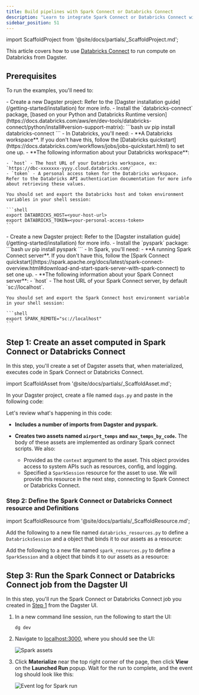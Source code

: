```yaml
---
title: Build pipelines with Spark Connect or Databricks Connect
description: "Learn to integrate Spark Connect or Databricks Connect with Dagster to launch external compute from Dagster assets."
sidebar_position: 51
---
```


import ScaffoldProject from '@site/docs/partials/\_ScaffoldProject.md';

This article covers how to use [Databricks Connect](https://docs.databricks.com/aws/en/dev-tools/databricks-connect/python) to run compute on Databricks from Dagster.


## Prerequisites

To run the examples, you'll need to:

<Tabs groupId="platform">
<TabItem value="Databricks Connect" label="Databricks Connect">
- Create a new Dagster project:
  <ScaffoldProject />
  Refer to the [Dagster installation guide](/getting-started/installation) for more info.
- Install the `databricks-connect` package, [based on your Python and Databricks Runtime version](https://docs.databricks.com/aws/en/dev-tools/databricks-connect/python/install#version-support-matrix):
  ```bash
  uv pip install databricks-connect
  ```
- In Databricks, you'll need:
  - **A Databricks workspace**. If you don't have this, follow the [Databricks quickstart](https://docs.databricks.com/workflows/jobs/jobs-quickstart.html) to set one up.
  - **The following information about your Databricks workspace**:

    - `host` - The host URL of your Databricks workspace, ex: `https://dbc-xxxxxxx-yyyy.cloud.databricks.com/`
    - `token` - A personal access token for the Databricks workspace. Refer to the Databricks API authentication documentation for more info about retrieving these values.

    You should set and export the Databricks host and token environment variables in your shell session:

    ```shell
    export DATABRICKS_HOST=<your-host-url>
    export DATABRICKS_TOKEN=<your-personal-access-token>
    ```
</TabItem>
<TabItem value="Spark Connect" label="Spark Connect">
- Create a new Dagster project:
  <ScaffoldProject />
  Refer to the [Dagster installation guide](/getting-started/installation) for more info.
- Install the `pyspark` package:
  ```bash
  uv pip install pyspark
  ```
- In Spark, you'll need:
  - **A running Spark Connect server**. If you don't have this, follow the [Spark Connect quickstart](https://spark.apache.org/docs/latest/spark-connect-overview.html#download-and-start-spark-server-with-spark-connect) to set one up.
  - **The following information about your Spark Connect server**:
    - `host` - The host URL of your Spark Connect server, by default `sc://localhost`.

    You should set and export the Spark Connect host environment variable in your shell session:

    ```shell
    export SPARK_REMOTE="sc://localhost"
    ```
</TabItem>
</Tabs>


## Step 1: Create an asset computed in Spark Connect or Databricks Connect

In this step, you'll create a set of Dagster assets that, when materialized, executes code in Spark Connect or Databricks Connect.

import ScaffoldAsset from '@site/docs/partials/\_ScaffoldAsset.md';

<ScaffoldAsset />

In your Dagster project, create a file named `dags.py` and paste in the following code:

<CodeExample path="docs_snippets/docs_snippets/guides/tutorials/spark_connect/spark_assets.py" title="src/<project_name>/spark_assets.py" />


Let's review what's happening in this code:

- **Includes a number of imports from Dagster and pyspark.**

- **Creates two assets named `airport_temps` and `max_temps_by_code`.** The body of these assets are implemented as ordinary Spark connect scripts. We also:

  - Provided <PyObject section="execution" module="dagster" object="AssetExecutionContext" /> as the `context` argument to the asset. This object provides access to system APIs such as resources, config, and logging.
  - Specified a `SparkSession` resource for the asset to use. We will provide this resource in the next step, connecting to Spark Connect or Databricks Connect.

### Step 2: Define the Spark Connect or Databricks Connect resource and Definitions

import ScaffoldResource from '@site/docs/partials/\_ScaffoldResource.md';

<ScaffoldResource />

<Tabs groupId="platform">
<TabItem value="Databricks Connect" label="Databricks Connect">

Add the following to a new file named `databricks_resources.py` to define a `DatabricksSession` and a <PyObject section="definitions" module="dagster" object="Definitions" /> object that binds it to our assets as a resource:


<CodeExample path="docs_snippets/docs_snippets/guides/tutorials/spark_connect/databricks_resources.py" title="src/<project_name>/databricks_resources.py"/>

</TabItem>
<TabItem value="Spark Connect" label="Spark Connect">

Add the following to a new file named `spark_resources.py` to define a `SparkSession` and a <PyObject section="definitions" module="dagster" object="Definitions" /> object that binds it to our assets as a resource:


<CodeExample path="docs_snippets/docs_snippets/guides/tutorials/spark_connect/spark_resources.py" title="src/<project_name>/spark_resources.py"/>


</TabItem>
</Tabs>

## Step 3: Run the Spark Connect or Databricks Connect job from the Dagster UI


In this step, you'll run the Spark Connect or Databricks Connect job you created in [Step 1](#step-1-create-an-asset-computed-in-spark-connect-or-databricks-connect) from the Dagster UI.


1. In a new command line session, run the following to start the UI:

   ```shell
   dg dev
   ```

2. Navigate to [localhost:3000](http://localhost:3000), where you should see the UI:

    ![Spark assets](/images/tutorial/spark_connect/assets.png)

3. Click **Materialize** near the top right corner of the page, then click **View** on the **Launched Run** popup. Wait for the run to complete, and the event log should look like this:

    ![Event log for Spark run](/images/tutorial/spark_connect/run.png)
